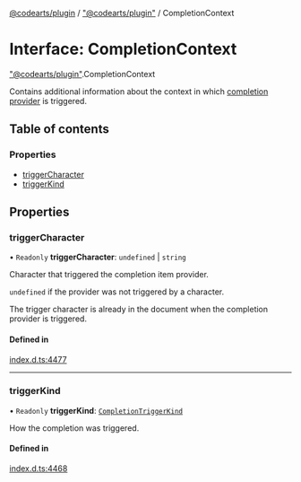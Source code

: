 [@codearts/plugin](../README.md) / ["@codearts/plugin"](../modules/_codearts_plugin_.md) / CompletionContext

# Interface: CompletionContext

["@codearts/plugin"](../modules/_codearts_plugin_.md).CompletionContext

Contains additional information about the context in which
[completion provider](codearts_plugin_.CompletionItemProvider.md#providecompletionitems) is triggered.

## Table of contents

### Properties

- [triggerCharacter](codearts_plugin_.CompletionContext.md#triggercharacter)
- [triggerKind](codearts_plugin_.CompletionContext.md#triggerkind)

## Properties

### triggerCharacter

• `Readonly` **triggerCharacter**: `undefined` \| `string`

Character that triggered the completion item provider.

`undefined` if the provider was not triggered by a character.

The trigger character is already in the document when the completion provider is triggered.

#### Defined in

[index.d.ts:4477](https://github.com/huaweicloud/cloudide-plugin-api/blob/03b481c/index.d.ts#L4477)

___

### triggerKind

• `Readonly` **triggerKind**: [`CompletionTriggerKind`](../enums/codearts_plugin_.CompletionTriggerKind.md)

How the completion was triggered.

#### Defined in

[index.d.ts:4468](https://github.com/huaweicloud/cloudide-plugin-api/blob/03b481c/index.d.ts#L4468)
